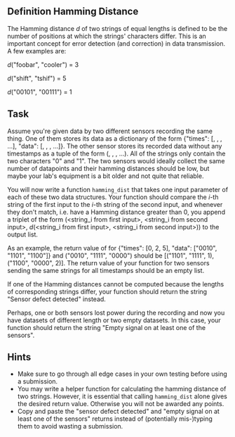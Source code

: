## Definition Hamming Distance

The Hamming distance *d* of two strings of equal lengths is defined to be the number of positions at which the strings' characters differ.
This is an important concept for error detection (and correction) in data transmission.
A few examples are:

*d*("foobar", "cooler") = 3

*d*("shift", "tshif") = 5

*d*("00101", "00111") = 1

## Task

Assume you're given data by two different sensors recording the same thing. One of them stores its data as a dictionary of the form
{"times": \[<integer1>, <integer2>, <integer3>, ...\], "data": \[<string1>, <string2>, <string3>, ...\]}. The other sensor stores its recorded
data without any timestamps as a tuple of the form (<string1>, <string2>, <string3>, ...). All of the strings only contain the two characters "0" and "1". The two sensors would ideally collect the same number of datapoints
and their hamming distances should be low, but maybe your lab's equipment is a bit older and not quite that reliable. 

You will now write a function `hamming_dist` that takes one input parameter of each of these two data structures. Your function should compare the *i*-th string
of the first input to the *i*-th string of the second input, and whenever they don't match, i.e. have a Hamming distance greater than 0, you append a triplet
of the form (<string_i from first input>, <string_i from second input>, *d*(<string_i from first input>, <string_i from second input>)) to the output list.

As an example, the return value of for {"times": \[0, 2, 5\], "data": \["0010", "1101", "1100"\]} and ("0010", "1111", "0000") should be \[("1101", "1111", 1), ("1100", "0000", 2)\].
The return value of your function for two sensors sending the same strings for all timestamps should be an empty list.

If one of the Hamming distances cannot be computed because the lengths of corresponding strings differ, your function should return the string "Sensor defect detected" instead.

Perhaps, one or both sensors lost power during the recording and now you have datasets of different length or two empty datasets. In this case, your function should return the string "Empty signal on at least one of the sensors".

## Hints
- Make sure to go through all edge cases in your own testing before using a submission.
- You may write a helper function for calculating the hamming distance of two strings. However, it is essential that calling `hamming_dist` alone gives the desired return value. Otherwise you will not be awarded any points.
- Copy and paste the "sensor defect detected" and "empty signal on at least one of the sensors" returns instead of (potentially mis-)typing them to avoid wasting a submission.

